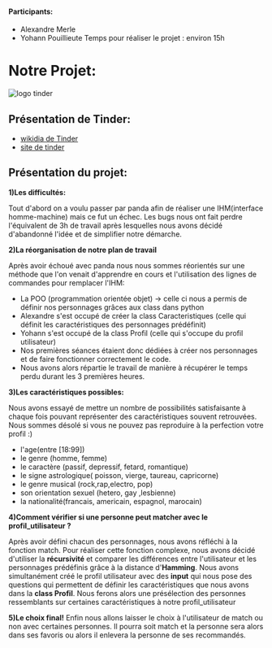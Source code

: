 #### Participants:
* Alexandre Merle
* Yohann Pouillieute
Temps pour réaliser le projet : environ 15h

# Notre Projet:
![logo tinder](https://boncoo.ovh/wp-content/uploads/2017/12/Logo-Tinder.svg_.png)


## Présentation de Tinder:
- [wikidia de Tinder](https://fr.wikipedia.org/wiki/Tinder)
- [site de tinder](https://tinder.com/fr/about)


## Présentation du projet:
__1)Les difficultés:__

Tout d'abord on a voulu passer par panda afin de réaliser une IHM(interface homme-machine) mais ce fut un échec.
Les bugs nous ont fait perdre l'équivalent de 3h de travail après lesquelles nous avons décidé d'abandonné l'idée et de simplifier notre démarche.


__2)La réorganisation de notre plan de travail__

Après avoir échoué avec panda nous nous sommes réorientés sur une méthode que l'on venait d'apprendre en cours et l'utilisation des lignes de commandes pour remplacer l'IHM:
* La POO (programmation orientée objet) 
-> celle ci nous a permis de définir nos personnages grâces aux class dans python
* Alexandre s'est occupé de créer la class Caracteristiques (celle qui définit les caractéristiques des personnages prédéfinit)
* Yohann s'est occupé de la class Profil (celle qui s'occupe du profil utilisateur)
* Nos premières séances étaient donc dédiées à créer nos personnages et de faire fonctionner correctement le code.
* Nous avons alors répartie le travail de manière à récupérer le temps perdu durant les 3 premières heures.

__3)Les caractéristiques possibles:__

Nous avons essayé de mettre un nombre de possibilités satisfaisante  à chaque fois pouvant représenter des caractéristiques souvent retrouvées. Nous sommes désolé si vous ne pouvez pas reproduire à la perfection votre profil :)
* l'age(entre [18:99])
* le genre (homme, femme)
* le caractère (passif, depressif, fetard, romantique)
* le signe astrologique( poisson, vierge, taureau, capricorne)
* le genre musical (rock,rap,electro, pop)
* son orientation sexuel (hetero, gay ,lesbienne)
* la nationalité(francais, americain, espagnol, marocain)

__4)Comment vérifier si une personne peut matcher avec le profil_utilisateur ?__

Après avoir défini chacun des personnages, nous avons réfléchi à la fonction match. Pour réaliser cette fonction complexe, nous avons décidé d'utiliser la __récursivité__ et comparer les différences entre l'utilisateur et les personnages prédéfinis grâce à la distance d'__Hamming__. Nous avons simultanément créé le profil utilisateur avec des __input__ qui nous pose des questions qui permettent de définir les caractéristiques que nous avons dans la __class Profil__. Nous ferons alors une présélection des personnes ressemblants sur certaines caractéristiques à notre profil_utilisateur

__5)Le choix final!__
Enfin nous allons laisser le choix à l'utilisateur de match ou non avec certaines personnes. Il pourra soit match et la personne sera alors dans ses favoris ou alors il enlevera la personne de ses recommandés. 
